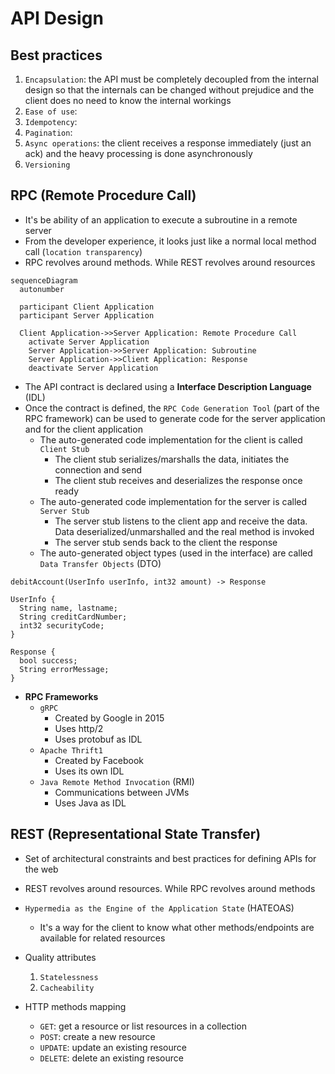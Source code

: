 # API Design

## Best practices

1. `Encapsulation`: the API must be completely decoupled from the internal design so that the internals can be changed without prejudice and the client does no need to know the internal workings
2. `Ease of use`:
3. `Idempotency`:
4. `Pagination`:
5. `Async operations`: the client receives a response immediately (just an ack) and the heavy processing is done asynchronously
6. `Versioning`

## RPC (Remote Procedure Call)

- It's be ability of an application to execute a subroutine in a remote server
- From the developer experience, it looks just like a normal local method call (`location transparency`)
- RPC revolves around methods. While REST revolves around resources

```mermaid
sequenceDiagram
  autonumber

  participant Client Application
  participant Server Application

  Client Application->>Server Application: Remote Procedure Call
    activate Server Application
    Server Application->>Server Application: Subroutine
    Server Application->>Client Application: Response
    deactivate Server Application
```

- The API contract is declared using a **Interface Description Language** (IDL)
- Once the contract is defined, the `RPC Code Generation Tool` (part of the RPC framework) can be used to generate code for the server application and for the client application
  - The auto-generated code implementation for the client is called `Client Stub`
    - The client stub serializes/marshalls the data, initiates the connection and send
    - The client stub receives and deserializes the response once ready
  - The auto-generated code implementation for the server is called `Server Stub`
    - The server stub listens to the client app and receive the data. Data deserialized/unmarshalled and the real method is invoked
    - The server stub sends back to the client the response
  - The auto-generated object types (used in the interface) are called `Data Transfer Objects` (DTO)

```rpc
debitAccount(UserInfo userInfo, int32 amount) -> Response

UserInfo {
  String name, lastname;
  String creditCardNumber;
  int32 securityCode;
}

Response {
  bool success;
  String errorMessage;
}
```

- **RPC Frameworks**
  - `gRPC`
    - Created by Google in 2015
    - Uses http/2
    - Uses protobuf as IDL
  - `Apache Thrift1`
    - Created by Facebook
    - Uses its own IDL
  - `Java Remote Method Invocation` (RMI)
    - Communications between JVMs
    - Uses Java as IDL

## REST (Representational State Transfer)

- Set of architectural constraints and best practices for defining APIs for the web
- REST revolves around resources. While RPC revolves around methods

- `Hypermedia as the Engine of the Application State` (HATEOAS)
  - It's a way for the client to know what other methods/endpoints are available for related resources

- Quality attributes
    1. `Statelessness`
    1. `Cacheability`

- HTTP methods mapping
  - `GET`: get a resource or list resources in a collection
  - `POST`: create a new resource
  - `UPDATE`: update an existing resource
  - `DELETE`: delete an existing resource
